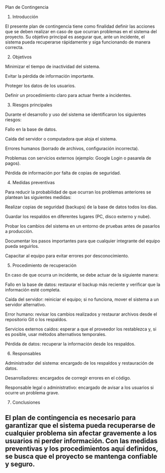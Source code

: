 Plan de Contingencia
1. Introducción

El presente plan de contingencia tiene como finalidad definir las acciones que se deben realizar en caso de que ocurran problemas en el sistema del proyecto. Su objetivo principal es asegurar que, ante un incidente, el sistema pueda recuperarse rápidamente y siga funcionando de manera correcta.

2. Objetivos

Minimizar el tiempo de inactividad del sistema.

Evitar la pérdida de información importante.

Proteger los datos de los usuarios.

Definir un procedimiento claro para actuar frente a incidentes.

3. Riesgos principales

Durante el desarrollo y uso del sistema se identificaron los siguientes riesgos:

Fallo en la base de datos.

Caída del servidor o computadora que aloja el sistema.

Errores humanos (borrado de archivos, configuración incorrecta).

Problemas con servicios externos (ejemplo: Google Login o pasarela de pagos).

Pérdida de información por falta de copias de seguridad.

4. Medidas preventivas

Para reducir la probabilidad de que ocurran los problemas anteriores se plantean las siguientes medidas:

Realizar copias de seguridad (backups) de la base de datos todos los días.

Guardar los respaldos en diferentes lugares (PC, disco externo y nube).

Probar los cambios del sistema en un entorno de pruebas antes de pasarlos a producción.

Documentar los pasos importantes para que cualquier integrante del equipo pueda seguirlos.

Capacitar al equipo para evitar errores por desconocimiento.

5. Procedimiento de recuperación

En caso de que ocurra un incidente, se debe actuar de la siguiente manera:

Fallo en la base de datos: restaurar el backup más reciente y verificar que la información esté completa.

Caída del servidor: reiniciar el equipo; si no funciona, mover el sistema a un servidor alternativo.

Error humano: revisar los cambios realizados y restaurar archivos desde el repositorio Git o los respaldos.

Servicios externos caídos: esperar a que el proveedor los restablezca y, si es posible, usar métodos alternativos temporales.

Pérdida de datos: recuperar la información desde los respaldos.

6. Responsables

Administrador del sistema: encargado de los respaldos y restauración de datos.

Desarrolladores: encargados de corregir errores en el código.

Responsable legal o administrativo: encargado de avisar a los usuarios si ocurre un problema grave.

7. Conclusiones

El plan de contingencia es necesario para garantizar que el sistema pueda recuperarse de cualquier problema sin afectar gravemente a los usuarios ni perder información. Con las medidas preventivas y los procedimientos aquí definidos, se busca que el proyecto se mantenga confiable y seguro.
---

